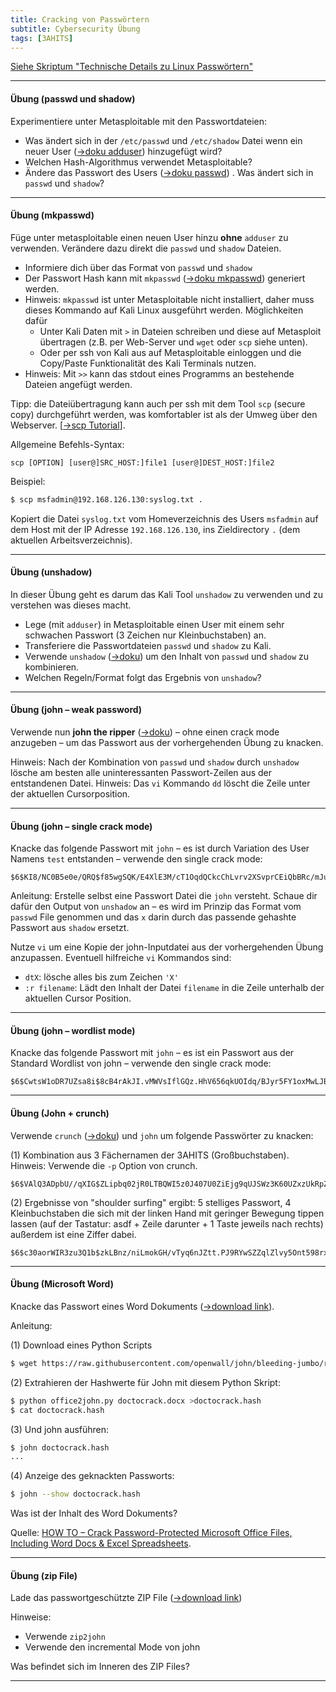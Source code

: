 ```yaml
---
title: Cracking von Passwörtern
subtitle: Cybersecurity Übung
tags: [3AHITS]
---
```


[Siehe Skriptum "Technische Details zu Linux Passwörtern"](../lecture/07_passwoerter_linux)

---

#### Übung (passwd und shadow)

Experimentiere unter Metasploitable mit den Passwortdateien:

- Was ändert sich in der `/etc/passwd` und `/etc/shadow` Datei wenn ein neuer User ([→doku adduser](../lecture/07_passwoerter_linux#adduser)) hinzugefügt wird?
- Welchen Hash-Algorithmus verwendet Metasploitable?
- Ändere das Passwort des Users ([→doku passwd](../lecture/07_passwoerter_linux#passwd)) . Was ändert sich in `passwd` und `shadow`?

---

#### Übung (mkpasswd)

Füge unter metasploitable einen neuen User hinzu **ohne** `adduser` zu verwenden. Verändere dazu direkt die `passwd` und `shadow` Dateien.

- Informiere dich über das Format von `passwd` und `shadow`
- Der Passwort Hash kann mit `mkpasswd` ([→doku mkpasswd](../lecture/07_passwoerter_linux#mkpasswd)) generiert werden.
- Hinweis: `mkpasswd` ist unter Metasploitable nicht installiert, daher muss dieses Kommando auf Kali Linux ausgeführt werden. Möglichkeiten dafür
  - Unter Kali Daten mit `>` in Dateien schreiben und diese auf Metasploit übertragen (z.B. per Web-Server und `wget` oder `scp` siehe unten).
  - Oder per ssh von Kali aus auf Metasploitable einloggen und die Copy/Paste Funktionalität des Kali Terminals nutzen.
- Hinweis: Mit `>>` kann das stdout eines Programms an bestehende Dateien angefügt werden.

Tipp: die Dateiübertragung kann auch per ssh mit dem Tool `scp` (secure copy) durchgeführt werden, was komfortabler ist als der Umweg über den Webserver. [[→scp Tutorial](https://linuxize.com/post/how-to-use-scp-command-to-securely-transfer-files/)].

Allgemeine Befehls-Syntax:

```
scp [OPTION] [user@]SRC_HOST:]file1 [user@]DEST_HOST:]file2
```

Beispiel:

```sh
$ scp msfadmin@192.168.126.130:syslog.txt .
```

Kopiert die Datei  `syslog.txt` vom Homeverzeichnis des Users `msfadmin` auf dem Host mit der IP Adresse `192.168.126.130`, ins Zieldirectory `.` (dem aktuellen Arbeitsverzeichnis).

---

#### Übung (unshadow)

In dieser Übung geht es darum das Kali Tool `unshadow` zu verwenden und zu verstehen was dieses macht.

- Lege (mit `adduser`) in Metasploitable einen User mit einem sehr schwachen Passwort (3 Zeichen nur Kleinbuchstaben) an. 
- Transferiere die Passwortdateien `passwd` und `shadow`  zu Kali.
- Verwende `unshadow` ([→doku](../lecture/07_passwoerter_linux#unshadow)) um den Inhalt von `passwd` und `shadow` zu kombinieren. 
- Welchen Regeln/Format folgt das Ergebnis von `unshadow`?

---

#### Übung (john – weak password)

Verwende nun  **john the ripper** ([→doku](../lecture/07_passwoerter_linux#johntheripper)) – ohne einen crack mode anzugeben – um das Passwort aus der vorhergehenden Übung zu knacken.

Hinweis: Nach der Kombination von `passwd` und `shadow` durch `unshadow` lösche am besten alle uninteressanten Passwort-Zeilen aus der entstandenen Datei. Hinweis: Das `vi` Kommando `dd` löscht die Zeile unter der aktuellen Cursorposition.

---

#### Übung (john – single crack mode)

Knacke das folgende Passwort mit `john` – es ist durch Variation des User Namens `test` entstanden – verwende den single crack mode:

```
$6$KI8/NC0B5e0e/QRQ$f85wgSQK/E4XlE3M/cT1OqdQCkcChLvrv2XSvprCEiQbBRc/mJueUmTBZKvFxI1DDQl3DCDuBJ02.9ZqNN/wJ0
```

Anleitung: Erstelle selbst eine Passwort Datei die `john` versteht. Schaue dir dafür den Output von `unshadow` an – es wird im Prinzip das Format vom `passwd` File genommen und das `x` darin durch das passende gehashte Passwort aus `shadow` ersetzt. 

Nutze `vi` um eine Kopie der john-Inputdatei aus der vorhergehenden Übung anzupassen. Eventuell hilfreiche `vi` Kommandos sind:

- `dtX`: lösche alles bis zum Zeichen `'X'`
- `:r filename`: Lädt den Inhalt der Datei `filename` in die Zeile unterhalb der aktuellen Cursor Position.

---

#### Übung (john – wordlist mode)

Knacke das folgende Passwort mit `john` – es ist ein Passwort aus der Standard Wordlist von john – verwende den single crack mode:

```
$6$CwtsW1oDR7UZsa8i$8cB4rAkJI.vMWVsIflGQz.HhV656qkUOIdq/BJyr5FY1oxMwLJBcwD70pNk9a/sRF0D4DiRctTvBoUn.rkjQ21
```

---

#### Übung (John + crunch)

Verwende `crunch` ([→doku](../lecture/07_passwoerter_linux#crunch)) und `john` um folgende Passwörter zu knacken:

(1) Kombination aus 3 Fächernamen der 3AHITS (Großbuchstaben). Hinweis: Verwende die `-p` Option von crunch.

```
$6$VAlQ3ADpbU//qXIG$ZLipbq02jR0LTBQWI5z0J407U0ZiEjg9qUJSWz3K60UZxzUkRpZV5Oq93kfYyrW5QnFa7Zqh6XhnEsN1A.Xky0
```

(2) Ergebnisse von "shoulder surfing" ergibt: 5 stelliges Passwort, 4 Kleinbuchstaben die sich mit der linken Hand mit geringer Bewegung tippen lassen (auf der Tastatur: asdf + Zeile darunter + 1 Taste jeweils nach rechts) außerdem ist eine Ziffer dabei.

```
$6$c30aorWIR3zu3Q1b$zkLBnz/niLmokGH/vTyq6nJZtt.PJ9RYwSZZqlZlvy5Ont598rxFn4S2A8onz6mUHbZEzmeMRkkLPfaqb2eb6.
```

---

#### Übung (Microsoft Word)

Knacke das Passwort eines Word Dokuments ([→download link](data/doctocrack.docx)).

Anleitung:

(1) Download eines Python Scripts

```sh
$ wget https://raw.githubusercontent.com/openwall/john/bleeding-jumbo/run/office2john.py
```

(2) Extrahieren der Hashwerte für John mit diesem Python Skript:

```sh
$ python office2john.py doctocrack.docx >doctocrack.hash
$ cat doctocrack.hash
```

(3) Und john ausführen:

```sh
$ john doctocrack.hash
...
```

(4) Anzeige des geknackten Passworts:

```sh
$ john --show doctocrack.hash
```

Was ist der Inhalt des Word Dokuments?

Quelle: [HOW TO – Crack Password-Protected Microsoft Office Files, Including Word Docs & Excel Spreadsheets](https://null-byte.wonderhowto.com/how-to/crack-password-protected-microsoft-office-files-including-word-docs-excel-spreadsheets-0193959/).

---

#### Übung (zip File)

Lade das passwortgeschützte ZIP File ([→download link](data/secret.zip))

Hinweise:

- Verwende `zip2john`
- Verwende den incremental Mode von john

Was befindet sich im Inneren des ZIP Files?

---
